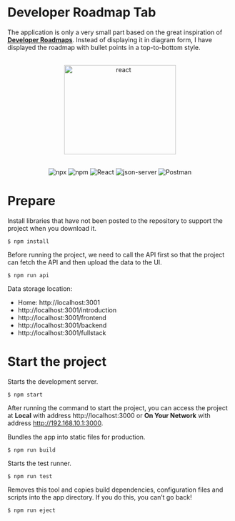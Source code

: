 # Developer Roadmap Tab
The application is only a very small part based on the great inspiration of [**Developer Roadmaps**](https://roadmap.sh/). Instead of displaying it in diagram form, I have displayed the roadmap with bullet points in a top-to-bottom style.

<div align="center">
<br>
<img src="https://upload.wikimedia.org/wikipedia/commons/thumb/a/a7/React-icon.svg/2300px-React-icon.svg.png" alt="react" width="250" height="200">
<br>
<br>

![npx](https://badgen.net/badge/npx/9.6.7?labelColor=blue&color=black)
![npm](https://badgen.net/badge/npm/9.6.7?labelColor=blue&color=black)
![React](https://badgen.net/badge/React/18.2.0?labelColor=blue&color=black)
![json-server](https://badgen.net/badge/json-server/%5E0.17.3?labelColor=blue&color=black)
![Postman](https://badgen.net/badge/Postman/v10.17.4?labelColor=blue&color=black)

</div>

# Prepare
Install libraries that have not been posted to the repository to support the project when you download it.
```
$ npm install
```

Before running the project, we need to call the API first so that the project can fetch the API and then upload the data to the UI.
```
$ npm run api
```

Data storage location:
- Home: http://localhost:3001
- http://localhost:3001/introduction
- http://localhost:3001/frontend
- http://localhost:3001/backend
- http://localhost:3001/fullstack

# Start the project
Starts the development server.
```
$ npm start
```

After running the command to start the project, you can access the project at **Local** with address http://localhost:3000 or **On Your Network** with address http://192.168.10.1:3000.

Bundles the app into static files for production.
```
$ npm run build
```

Starts the test runner.
```
$ npm run test
```

Removes this tool and copies build dependencies, configuration files and scripts into the app directory. If you do this, you can’t go back!
```
$ npm run eject
```
